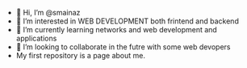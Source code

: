 - 👋 Hi, I’m @smainaz
- 👀 I’m interested in WEB DEVELOPMENT both frintend and backend
- 🌱 I’m currently learning networks and web development and applications
- 💞️ I’m looking to collaborate in the futre with some web devopers
- My first repository is a page about me.

<!---
smainaz/smainaz is a ✨ special ✨ repository because its `README.md` (this file) appears on your GitHub profile.
You can click the Preview link to take a look at your changes.
--->
